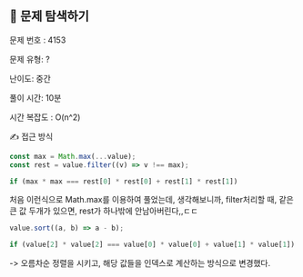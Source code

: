 ## 📌 문제 탐색하기

문제 번호 : 4153

문제 유형: ?

난이도: 중간

풀이 시간: 10분

시간 복잡도 : O(n^2)

✍ 접근 방식

```js
const max = Math.max(...value);
const rest = value.filter((v) => v !== max);

if (max * max === rest[0] * rest[0] + rest[1] * rest[1])
```

처음 이런식으로 Math.max를 이용하여 풀었는데, 생각해보니까, filter처리할 때, 같은 큰 값 두개가 있으면, rest가 하나밖에 안남아버린다,,ㄷㄷ

```js
value.sort((a, b) => a - b);

if (value[2] * value[2] === value[0] * value[0] + value[1] * value[1])
```

-> 오름차순 정렬을 시키고, 해당 값들을 인덱스로 계산하는 방식으로 변경했다.
